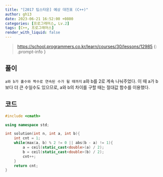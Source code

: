 ```yaml
---
title: "[2017 팁스타운] 예상 대진표 (C++)"
author: gh13
date: 2023-06-21 16:52:00 +0800
categories: [프로그래머스, Lv.2]
tags: [C++, 프로그래머스]
render_with_liquid: false
---
```


> <https://school.programmers.co.kr/learn/courses/30/lessons/12985>
{: .prompt-info }

## 풀이

`a와 b가 홀수와 짝수로 연속된 수가 될 때까지` a와 b를 2로 계속 나눠주었다. 이 때 a가 b보다 더 큰 수일수도 있으므로, a와 b의 차이를 구할 때는 절대값 함수를 이용했다.  


## 코드

```cpp
#include <cmath>

using namespace std;

int solution(int n, int a, int b){
    int cnt = 1;
    while(max(a, b) % 2 != 0 || abs(b - a) != 1){
        a = ceil(static_cast<double>(a) / 2);
        b = ceil(static_cast<double>(b) / 2);
        cnt++;
    }
    return cnt;
}
```
